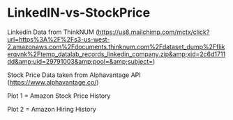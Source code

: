 # LinkedIN-vs-StockPrice
Linkedin Data from ThinkNUM (https://us8.mailchimp.com/mctx/click?url=https%3A%2F%2Fs3-us-west-2.amazonaws.com%2Fdocuments.thinknum.com%2Fdataset_dump%2Fflikerqvnk%2Ftemp_datalab_records_linkedin_company.zip&amp;xid=2c6d1711dd&amp;uid=29791003&amp;pool=&amp;subject=)



Stock Price Data taken from Alphavantage API (https://www.alphavantage.co/)



Plot 1 = Amazon Stock Price History


Plot 2 = Amazon Hiring History
